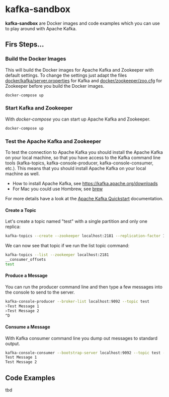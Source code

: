 # kafka-sandbox
__kafka-sandbox__ are Docker images and code examples which you can use to play around with Apache Kafka.

## Firs Steps...

### Build the Docker Images
This will build the Docker images for Apache Kafka and Zookeeper with default settings. To change the settings just adapt the files [docker/kafka/server.properties](server.properties) for Kafka and [docker/zookeeper/zoo.cfg](zoo.cfg) for Zookeeper before you build the Docker images.


```bash
docker-compose up
```

### Start Kafka and Zookeeper
With _docker-compose_ you can start up Apache Kafka and Zookeeper.

```bash
docker-compose up
```

### Test the Apache Kafka and Zookeeper
To test the connection to Apache Kafka you should install the Apache Kafka on your local machine, so that you have access to the Kafka command line tools (kafka-topics, kafka-console-producer, kafka-console-consumer, etc.). This means that you should install Apache Kafka on your local machine as well.

- How to install Apache Kafka, see https://kafka.apache.org/downloads 
- For Mac you could use Hombrew, see [brew](https://brewformulas.org/kafka)

For more details have a look at the [Apache Kafka Quickstart](https://kafka.apache.org/quickstart) documentation.

#### Create a Topic
Let's create a topic named "test" with a single partition and only one replica:
```bash
kafka-topics --create --zookeeper localhost:2181 --replication-factor 1 --partitions 1 --topic test
```
We can now see that topic if we run the list topic command:

```bash
kafka-topics --list --zookeeper localhost:2181
__consumer_offsets
test
```

#### Produce a Message
You can run the producer command line and then type a few messages into the console to send to the server.

```bash
kafka-console-producer --broker-list localhost:9092 --topic test
>Test Message 1
>Test Message 2
^D
```

#### Consume a Message
With Kafka consumer command line  you dump out messages to standard output.

```bash
kafka-console-consumer --bootstrap-server localhost:9092 --topic test --from-beginning
Test Message 1
Test Message 2
```

## Code Examples
tbd